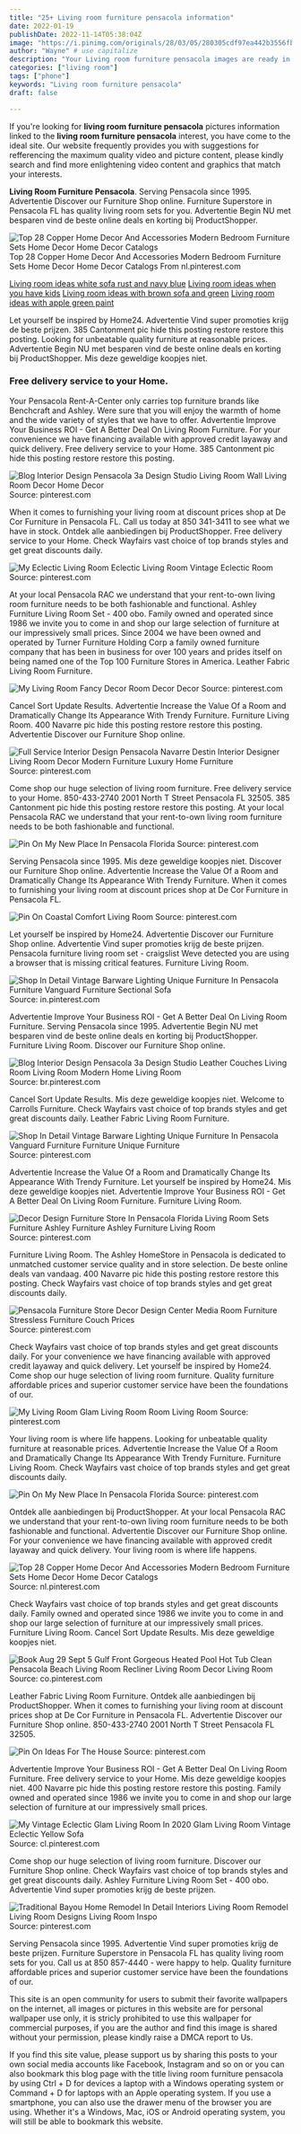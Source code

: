 ```yaml
---
title: "25+ Living room furniture pensacola information"
date: 2022-01-19
publishDate: 2022-11-14T05:38:04Z
image: "https://i.pinimg.com/originals/28/03/05/280305cdf97ea442b3556fbe4973a61a.jpg"
author: "Wayne" # use capitalize
description: "Your Living room furniture pensacola images are ready in this website. Living room furniture pensacola are a topic that is being searched for and liked by netizens today. You can Get the Living room furniture pensacola files here. Find and Download all royalty-free photos and vectors."
categories: ["living room"]
tags: ["phone"]
keywords: "Living room furniture pensacola"
draft: false

---
```


If you're looking for **living room furniture pensacola** pictures information linked to the **living room furniture pensacola** interest, you have come to the ideal  site.  Our website frequently  provides you with  suggestions  for refferencing  the maximum  quality video and picture  content, please kindly search and find more enlightening video content and graphics  that match your interests.

**Living Room Furniture Pensacola**. Serving Pensacola since 1995. Advertentie Discover our Furniture Shop online. Furniture Superstore in Pensacola FL has quality living room sets for you. Advertentie Begin NU met besparen vind de beste online deals en korting bij ProductShopper.

![Top 28 Copper Home Decor And Accessories Modern Bedroom Furniture Sets Home Decor Home Decor Catalogs](https://i.pinimg.com/originals/fa/65/c6/fa65c63f336621c494fd655b9dcfe4ab.jpg "Top 28 Copper Home Decor And Accessories Modern Bedroom Furniture Sets Home Decor Home Decor Catalogs")
Top 28 Copper Home Decor And Accessories Modern Bedroom Furniture Sets Home Decor Home Decor Catalogs From nl.pinterest.com

[Living room ideas white sofa rust and navy blue](/living-room-ideas-white-sofa-rust-and-navy-blue/)
[Living room ideas when you have kids](/living-room-ideas-when-you-have-kids/)
[Living room ideas with brown sofa and green](/living-room-ideas-with-brown-sofa-and-green/)
[Living room ideas with apple green paint](/living-room-ideas-with-apple-green-paint/)

Let yourself be inspired by Home24. Advertentie Vind super promoties krijg de beste prijzen. 385 Cantonment pic hide this posting restore restore this posting. Looking for unbeatable quality furniture at reasonable prices. Advertentie Begin NU met besparen vind de beste online deals en korting bij ProductShopper. Mis deze geweldige koopjes niet.

### Free delivery service to your Home.

Your Pensacola Rent-A-Center only carries top furniture brands like Benchcraft and Ashley. Were sure that you will enjoy the warmth of home and the wide variety of styles that we have to offer. Advertentie Improve Your Business ROI - Get A Better Deal On Living Room Furniture. For your convenience we have financing available with approved credit layaway and quick delivery. Free delivery service to your Home. 385 Cantonment pic hide this posting restore restore this posting.


![Blog Interior Design Pensacola 3a Design Studio Living Room Wall Living Room Decor Home Decor](https://i.pinimg.com/736x/df/bd/0b/dfbd0b7f3294dcc27af5607bd0e42fbc.jpg "Blog Interior Design Pensacola 3a Design Studio Living Room Wall Living Room Decor Home Decor")
Source: pinterest.com

When it comes to furnishing your living room at discount prices shop at De Cor Furniture in Pensacola FL. Call us today at 850 341-3411 to see what we have in stock. Ontdek alle aanbiedingen bij ProductShopper. Free delivery service to your Home. Check Wayfairs vast choice of top brands styles and get great discounts daily.

![My Eclectic Living Room Eclectic Living Room Vintage Eclectic Room](https://i.pinimg.com/originals/f5/a7/57/f5a757e65d211e75202c9a46d6454d8b.jpg "My Eclectic Living Room Eclectic Living Room Vintage Eclectic Room")
Source: pinterest.com

At your local Pensacola RAC we understand that your rent-to-own living room furniture needs to be both fashionable and functional. Ashley Furniture Living Room Set - 400 obo. Family owned and operated since 1986 we invite you to come in and shop our large selection of furniture at our impressively small prices. Since 2004 we have been owned and operated by Turner Furniture Holding Corp a family owned furniture company that has been in business for over 100 years and prides itself on being named one of the Top 100 Furniture Stores in America. Leather Fabric Living Room Furniture.

![My Living Room Fancy Decor Room Decor Decor](https://i.pinimg.com/736x/6e/5a/16/6e5a169ad970d25f0b95594b27d67464.jpg "My Living Room Fancy Decor Room Decor Decor")
Source: pinterest.com

Cancel Sort Update Results. Advertentie Increase the Value Of a Room and Dramatically Change Its Appearance With Trendy Furniture. Furniture Living Room. 400 Navarre pic hide this posting restore restore this posting. Advertentie Discover our Furniture Shop online.

![Full Service Interior Design Pensacola Navarre Destin Interior Designer Living Room Decor Modern Furniture Luxury Home Furniture](https://i.pinimg.com/736x/8b/60/ab/8b60abe125dd246f4104923727b724fd.jpg "Full Service Interior Design Pensacola Navarre Destin Interior Designer Living Room Decor Modern Furniture Luxury Home Furniture")
Source: pinterest.com

Come shop our huge selection of living room furniture. Free delivery service to your Home. 850-433-2740 2001 North T Street Pensacola FL 32505. 385 Cantonment pic hide this posting restore restore this posting. At your local Pensacola RAC we understand that your rent-to-own living room furniture needs to be both fashionable and functional.

![Pin On My New Place In Pensacola Florida](https://i.pinimg.com/originals/38/72/4b/38724bd24907e4be8dc0789d77be1bbb.jpg "Pin On My New Place In Pensacola Florida")
Source: pinterest.com

Serving Pensacola since 1995. Mis deze geweldige koopjes niet. Discover our Furniture Shop online. Advertentie Increase the Value Of a Room and Dramatically Change Its Appearance With Trendy Furniture. When it comes to furnishing your living room at discount prices shop at De Cor Furniture in Pensacola FL.

![Pin On Coastal Comfort Living Room](https://i.pinimg.com/originals/90/64/8d/90648debe0bf6767cc3b83c78cdadc24.jpg "Pin On Coastal Comfort Living Room")
Source: pinterest.com

Let yourself be inspired by Home24. Advertentie Discover our Furniture Shop online. Advertentie Vind super promoties krijg de beste prijzen. Pensacola furniture living room set - craigslist Weve detected you are using a browser that is missing critical features. Furniture Living Room.

![Shop In Detail Vintage Barware Lighting Unique Furniture In Pensacola Furniture Vanguard Furniture Sectional Sofa](https://i.pinimg.com/736x/d6/a1/2d/d6a12d2b24db826cd3d9b8fc1543abe6.jpg "Shop In Detail Vintage Barware Lighting Unique Furniture In Pensacola Furniture Vanguard Furniture Sectional Sofa")
Source: in.pinterest.com

Advertentie Improve Your Business ROI - Get A Better Deal On Living Room Furniture. Serving Pensacola since 1995. Advertentie Begin NU met besparen vind de beste online deals en korting bij ProductShopper. Furniture Living Room. Discover our Furniture Shop online.

![Blog Interior Design Pensacola 3a Design Studio Leather Couches Living Room Living Room Modern Home Living Room](https://i.pinimg.com/originals/75/35/b2/7535b275efccb65db5f6b9a560072379.jpg "Blog Interior Design Pensacola 3a Design Studio Leather Couches Living Room Living Room Modern Home Living Room")
Source: br.pinterest.com

Cancel Sort Update Results. Mis deze geweldige koopjes niet. Welcome to Carrolls Furniture. Check Wayfairs vast choice of top brands styles and get great discounts daily. Leather Fabric Living Room Furniture.

![Shop In Detail Vintage Barware Lighting Unique Furniture In Pensacola Vanguard Furniture Furniture Unique Furniture](https://i.pinimg.com/736x/83/e3/e4/83e3e41c89141f11af3cd45a444eadc0.jpg "Shop In Detail Vintage Barware Lighting Unique Furniture In Pensacola Vanguard Furniture Furniture Unique Furniture")
Source: pinterest.com

Advertentie Increase the Value Of a Room and Dramatically Change Its Appearance With Trendy Furniture. Let yourself be inspired by Home24. Mis deze geweldige koopjes niet. Advertentie Improve Your Business ROI - Get A Better Deal On Living Room Furniture. Furniture Living Room.

![Decor Design Furniture Store In Pensacola Florida Living Room Sets Furniture Ashley Furniture Ashley Furniture Living Room](https://i.pinimg.com/originals/7b/98/4f/7b984f634f00f4980a988df2906d4fac.jpg "Decor Design Furniture Store In Pensacola Florida Living Room Sets Furniture Ashley Furniture Ashley Furniture Living Room")
Source: pinterest.com

Furniture Living Room. The Ashley HomeStore in Pensacola is dedicated to unmatched customer service quality and in store selection. De beste online deals van vandaag. 400 Navarre pic hide this posting restore restore this posting. Check Wayfairs vast choice of top brands styles and get great discounts daily.

![Pensacola Furniture Store Decor Design Center Media Room Furniture Stressless Furniture Couch Prices](https://i.pinimg.com/originals/12/83/55/128355afebb1a6a309617098f9cf7ddc.jpg "Pensacola Furniture Store Decor Design Center Media Room Furniture Stressless Furniture Couch Prices")
Source: pinterest.com

Check Wayfairs vast choice of top brands styles and get great discounts daily. For your convenience we have financing available with approved credit layaway and quick delivery. Let yourself be inspired by Home24. Come shop our huge selection of living room furniture. Quality furniture affordable prices and superior customer service have been the foundations of our.

![My Living Room Glam Living Room Room Living Room](https://i.pinimg.com/originals/b1/00/8e/b1008ed91536422b221f0e6c94e13b15.jpg "My Living Room Glam Living Room Room Living Room")
Source: pinterest.com

Your living room is where life happens. Looking for unbeatable quality furniture at reasonable prices. Advertentie Increase the Value Of a Room and Dramatically Change Its Appearance With Trendy Furniture. Furniture Living Room. Check Wayfairs vast choice of top brands styles and get great discounts daily.

![Pin On My New Place In Pensacola Florida](https://i.pinimg.com/originals/70/4c/ed/704ced1c20ff56ca648814f59781be9c.jpg "Pin On My New Place In Pensacola Florida")
Source: pinterest.com

Ontdek alle aanbiedingen bij ProductShopper. At your local Pensacola RAC we understand that your rent-to-own living room furniture needs to be both fashionable and functional. Advertentie Discover our Furniture Shop online. For your convenience we have financing available with approved credit layaway and quick delivery. Your living room is where life happens.

![Top 28 Copper Home Decor And Accessories Modern Bedroom Furniture Sets Home Decor Home Decor Catalogs](https://i.pinimg.com/originals/fa/65/c6/fa65c63f336621c494fd655b9dcfe4ab.jpg "Top 28 Copper Home Decor And Accessories Modern Bedroom Furniture Sets Home Decor Home Decor Catalogs")
Source: nl.pinterest.com

Check Wayfairs vast choice of top brands styles and get great discounts daily. Family owned and operated since 1986 we invite you to come in and shop our large selection of furniture at our impressively small prices. Furniture Living Room. Cancel Sort Update Results. Mis deze geweldige koopjes niet.

![Book Aug 29 Sept 5 Gulf Front Gorgeous Heated Pool Hot Tub Clean Pensacola Beach Living Room Recliner Living Room Decor Living Room](https://i.pinimg.com/originals/f8/cb/31/f8cb3186332426557ff742fcecad9f5e.jpg "Book Aug 29 Sept 5 Gulf Front Gorgeous Heated Pool Hot Tub Clean Pensacola Beach Living Room Recliner Living Room Decor Living Room")
Source: co.pinterest.com

Leather Fabric Living Room Furniture. Ontdek alle aanbiedingen bij ProductShopper. When it comes to furnishing your living room at discount prices shop at De Cor Furniture in Pensacola FL. Advertentie Discover our Furniture Shop online. 850-433-2740 2001 North T Street Pensacola FL 32505.

![Pin On Ideas For The House](https://i.pinimg.com/originals/cb/57/0b/cb570b9e212a5d8b19355ae5a6cfd12c.jpg "Pin On Ideas For The House")
Source: pinterest.com

Advertentie Improve Your Business ROI - Get A Better Deal On Living Room Furniture. Free delivery service to your Home. Mis deze geweldige koopjes niet. 400 Navarre pic hide this posting restore restore this posting. Family owned and operated since 1986 we invite you to come in and shop our large selection of furniture at our impressively small prices.

![My Vintage Eclectic Glam Living Room In 2020 Glam Living Room Vintage Eclectic Yellow Sofa](https://i.pinimg.com/originals/8f/8c/7b/8f8c7bfb994274c0030d7f3ca1448c1a.jpg "My Vintage Eclectic Glam Living Room In 2020 Glam Living Room Vintage Eclectic Yellow Sofa")
Source: cl.pinterest.com

Come shop our huge selection of living room furniture. Discover our Furniture Shop online. Check Wayfairs vast choice of top brands styles and get great discounts daily. Ashley Furniture Living Room Set - 400 obo. Advertentie Vind super promoties krijg de beste prijzen.

![Traditional Bayou Home Remodel In Detail Interiors Living Room Remodel Living Room Designs Living Room Inspo](https://i.pinimg.com/originals/28/03/05/280305cdf97ea442b3556fbe4973a61a.jpg "Traditional Bayou Home Remodel In Detail Interiors Living Room Remodel Living Room Designs Living Room Inspo")
Source: pinterest.com

Serving Pensacola since 1995. Advertentie Vind super promoties krijg de beste prijzen. Furniture Superstore in Pensacola FL has quality living room sets for you. Call us at 850 857-4440 - were happy to help. Quality furniture affordable prices and superior customer service have been the foundations of our.

This site is an open community for users to submit their favorite wallpapers on the internet, all images or pictures in this website are for personal wallpaper use only, it is stricly prohibited to use this wallpaper for commercial purposes, if you are the author and find this image is shared without your permission, please kindly raise a DMCA report to Us.

If you find this site value, please support us by sharing this posts to your own social media accounts like Facebook, Instagram and so on or you can also bookmark this blog page with the title living room furniture pensacola by using Ctrl + D for devices a laptop with a Windows operating system or Command + D for laptops with an Apple operating system. If you use a smartphone, you can also use the drawer menu of the browser you are using. Whether it's a Windows, Mac, iOS or Android operating system, you will still be able to bookmark this website.
